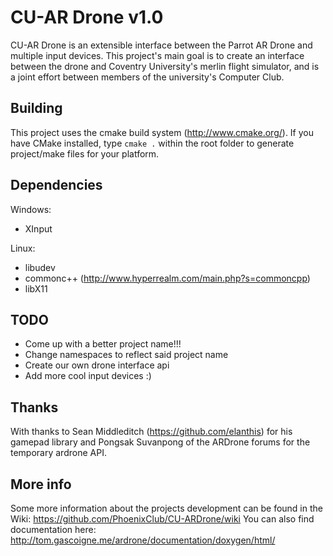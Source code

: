 CU-AR Drone v1.0
=================
CU-AR Drone is an extensible interface between the Parrot AR Drone and multiple input devices. This project's main goal is to create an interface between the drone and Coventry University's merlin flight simulator, and is a joint effort between members of the university's Computer Club.

Building
---------
This project uses the cmake build system (<http://www.cmake.org/>). If you have CMake installed, type `cmake .` within the root folder to generate project/make files for your platform.

Dependencies
------------
Windows:

+ XInput

Linux:

+ libudev
+ commonc++ (<http://www.hyperrealm.com/main.php?s=commoncpp>)
+ libX11

TODO
-----
+ Come up with a better project name!!!
+ Change namespaces to reflect said project name
+ Create our own drone interface api
+ Add more cool input devices :)

Thanks
-------
With thanks to Sean Middleditch (<https://github.com/elanthis>) for his gamepad library and Pongsak Suvanpong of the ARDrone forums for the temporary ardrone API.

More info
-----------
Some more information about the projects development can be found in the Wiki:
<https://github.com/PhoenixClub/CU-ARDrone/wiki>
You can also find documentation here: <http://tom.gascoigne.me/ardrone/documentation/doxygen/html/>
